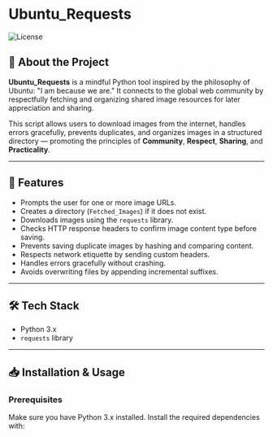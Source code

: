 
# Ubuntu_Requests

![License](https://img.shields.io/badge/License-MIT-green)

## 🌱 About the Project

**Ubuntu_Requests** is a mindful Python tool inspired by the philosophy of Ubuntu: "I am because we are." It connects to the global web community by respectfully fetching and organizing shared image resources for later appreciation and sharing.

This script allows users to download images from the internet, handles errors gracefully, prevents duplicates, and organizes images in a structured directory — promoting the principles of **Community**, **Respect**, **Sharing**, and **Practicality**.

---

## 🚀 Features

- Prompts the user for one or more image URLs.
- Creates a directory (`Fetched_Images`) if it does not exist.
- Downloads images using the `requests` library.
- Checks HTTP response headers to confirm image content type before saving.
- Prevents saving duplicate images by hashing and comparing content.
- Respects network etiquette by sending custom headers.
- Handles errors gracefully without crashing.
- Avoids overwriting files by appending incremental suffixes.

---

## 🛠️ Tech Stack

- Python 3.x
- `requests` library

---

## 📥 Installation & Usage

### Prerequisites

Make sure you have Python 3.x installed. Install the required dependencies with:


